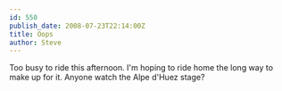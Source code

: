 ```yaml
---
id: 550
publish_date: 2008-07-23T22:14:00Z
title: Oops
author: Steve
---
```

Too busy to ride this afternoon. I'm hoping to ride home the long way to make up for it. Anyone watch the Alpe d'Huez stage?